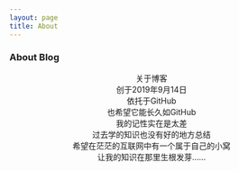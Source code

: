 ```yaml
---
layout: page
title: About
---
```




### About Blog

  <center>关于博客</center>
  <center>创于2019年9月14日</center>
  <center>依托于GitHub</center>
  <center>也希望它能长久如GitHub</center>
  <center>我的记性实在是太差</center>
  <center>过去学的知识也没有好的地方总结</center>
  <center>希望在茫茫的互联网中有一个属于自己的小窝</center>
  <center>让我的知识在那里生根发芽......</center>
